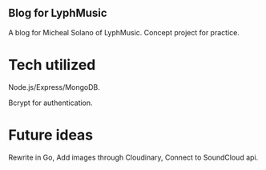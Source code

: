 ## Blog for LyphMusic

A blog for Micheal Solano of LyphMusic. Concept project for practice.

# Tech utilized

Node.js/Express/MongoDB.

Bcrypt for authentication.

# Future ideas

Rewrite in Go, Add images through Cloudinary, Connect to SoundCloud api.
